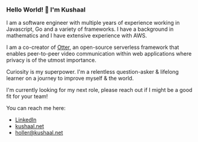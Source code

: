 ### Hello World! 👋 I'm Kushaal

<!--
**kasperis3/kasperis3** is a ✨ _special_ ✨ repository because its `README.md` (this file) appears on your GitHub profile.

Here are some ideas to get you started:

- 🔭 I’m currently working on ...
- 🌱 I’m currently learning ...
- 👯 I’m looking to collaborate on ...
- 🤔 I’m looking for help with ...
- 💬 Ask me about ...
- 📫 How to reach me: ...
- 😄 Pronouns: ...
- ⚡ Fun fact: ...
-->

I am a software engineer with multiple years of experience working in Javascript, Go and a variety of frameworks. I have a
background in mathematics and I have extensive experience with AWS. 

I am a co-creator of [Otter](https://otter-framework.dev), an open-source serverless framework that enables peer-to-peer video communication within web applications where privacy is of the utmost importance.

Curiosity is my superpower. I'm a relentless question-asker & lifelong learner on a journey to improve myself & the world.

I'm currently looking for my next role, please reach out if I might be a good fit for your team!

You can reach me here:
- [LinkedIn](https://www.linkedin.com/in/kushaal-malde)
- [kushaal.net](https://kushaal.net)
- [holler@kushaal.net](mailto:holler@kushaal.net)
